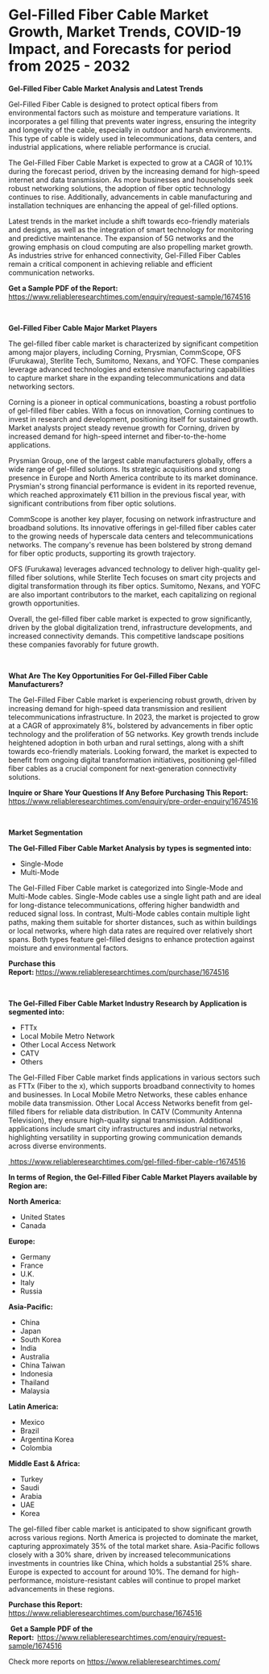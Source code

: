 <p><h1>Gel-Filled Fiber Cable Market Growth, Market Trends, COVID-19 Impact, and Forecasts for period from 2025 - 2032</h1></p><p><strong>Gel-Filled Fiber Cable Market Analysis and Latest Trends</strong></p>
<p><p>Gel-Filled Fiber Cable is designed to protect optical fibers from environmental factors such as moisture and temperature variations. It incorporates a gel filling that prevents water ingress, ensuring the integrity and longevity of the cable, especially in outdoor and harsh environments. This type of cable is widely used in telecommunications, data centers, and industrial applications, where reliable performance is crucial.</p><p>The Gel-Filled Fiber Cable Market is expected to grow at a CAGR of 10.1% during the forecast period, driven by the increasing demand for high-speed internet and data transmission. As more businesses and households seek robust networking solutions, the adoption of fiber optic technology continues to rise. Additionally, advancements in cable manufacturing and installation techniques are enhancing the appeal of gel-filled options.</p><p>Latest trends in the market include a shift towards eco-friendly materials and designs, as well as the integration of smart technology for monitoring and predictive maintenance. The expansion of 5G networks and the growing emphasis on cloud computing are also propelling market growth. As industries strive for enhanced connectivity, Gel-Filled Fiber Cables remain a critical component in achieving reliable and efficient communication networks.</p></p>
<p><strong>Get a Sample PDF of the Report:&nbsp;</strong> <a href="https://www.reliableresearchtimes.com/enquiry/request-sample/1674516?utm_campaign=3326&utm_medium=2&utm_source=Github&utm_content=ia&utm_term=25032025&utm_id=gel-filled-fiber-cable">https://www.reliableresearchtimes.com/enquiry/request-sample/1674516</a></p>
<p>&nbsp;</p>
<p><strong>Gel-Filled Fiber Cable Major Market Players</strong></p>
<p><p>The gel-filled fiber cable market is characterized by significant competition among major players, including Corning, Prysmian, CommScope, OFS (Furukawa), Sterlite Tech, Sumitomo, Nexans, and YOFC. These companies leverage advanced technologies and extensive manufacturing capabilities to capture market share in the expanding telecommunications and data networking sectors.</p><p>Corning is a pioneer in optical communications, boasting a robust portfolio of gel-filled fiber cables. With a focus on innovation, Corning continues to invest in research and development, positioning itself for sustained growth. Market analysts project steady revenue growth for Corning, driven by increased demand for high-speed internet and fiber-to-the-home applications.</p><p>Prysmian Group, one of the largest cable manufacturers globally, offers a wide range of gel-filled solutions. Its strategic acquisitions and strong presence in Europe and North America contribute to its market dominance. Prysmian's strong financial performance is evident in its reported revenue, which reached approximately €11 billion in the previous fiscal year, with significant contributions from fiber optic solutions.</p><p>CommScope is another key player, focusing on network infrastructure and broadband solutions. Its innovative offerings in gel-filled fiber cables cater to the growing needs of hyperscale data centers and telecommunications networks. The company's revenue has been bolstered by strong demand for fiber optic products, supporting its growth trajectory.</p><p>OFS (Furukawa) leverages advanced technology to deliver high-quality gel-filled fiber solutions, while Sterlite Tech focuses on smart city projects and digital transformation through its fiber optics. Sumitomo, Nexans, and YOFC are also important contributors to the market, each capitalizing on regional growth opportunities.</p><p>Overall, the gel-filled fiber cable market is expected to grow significantly, driven by the global digitalization trend, infrastructure developments, and increased connectivity demands. This competitive landscape positions these companies favorably for future growth.</p></p>
<p>&nbsp;</p>
<p><strong>What Are The Key Opportunities For Gel-Filled Fiber Cable Manufacturers?</strong></p>
<p><p>The Gel-Filled Fiber Cable market is experiencing robust growth, driven by increasing demand for high-speed data transmission and resilient telecommunications infrastructure. In 2023, the market is projected to grow at a CAGR of approximately 8%, bolstered by advancements in fiber optic technology and the proliferation of 5G networks. Key growth trends include heightened adoption in both urban and rural settings, along with a shift towards eco-friendly materials. Looking forward, the market is expected to benefit from ongoing digital transformation initiatives, positioning gel-filled fiber cables as a crucial component for next-generation connectivity solutions.</p></p>
<p><strong>Inquire or Share Your Questions If Any Before Purchasing This Report:</strong> <a href="https://www.reliableresearchtimes.com/enquiry/pre-order-enquiry/1674516?utm_campaign=3326&utm_medium=2&utm_source=Github&utm_content=ia&utm_term=25032025&utm_id=gel-filled-fiber-cable">https://www.reliableresearchtimes.com/enquiry/pre-order-enquiry/1674516</a></p>
<p>&nbsp;</p>
<p><strong>Market Segmentation</strong></p>
<p><strong>The Gel-Filled Fiber Cable Market Analysis by types is segmented into:</strong></p>
<p><ul><li>Single-Mode</li><li>Multi-Mode</li></ul></p>
<p><p>The Gel-Filled Fiber Cable market is categorized into Single-Mode and Multi-Mode cables. Single-Mode cables use a single light path and are ideal for long-distance telecommunications, offering higher bandwidth and reduced signal loss. In contrast, Multi-Mode cables contain multiple light paths, making them suitable for shorter distances, such as within buildings or local networks, where high data rates are required over relatively short spans. Both types feature gel-filled designs to enhance protection against moisture and environmental factors.</p></p>
<p><strong>Purchase this Report:&nbsp;</strong><a href="https://www.reliableresearchtimes.com/purchase/1674516?utm_campaign=3326&utm_medium=2&utm_source=Github&utm_content=ia&utm_term=25032025&utm_id=gel-filled-fiber-cable">https://www.reliableresearchtimes.com/purchase/1674516</a></p>
<p>&nbsp;</p>
<p><strong>The Gel-Filled Fiber Cable Market Industry Research by Application is segmented into:</strong></p>
<p><ul><li>FTTx</li><li>Local Mobile Metro Network</li><li>Other Local Access Network</li><li>CATV</li><li>Others</li></ul></p>
<p><p>The Gel-Filled Fiber Cable market finds applications in various sectors such as FTTx (Fiber to the x), which supports broadband connectivity to homes and businesses. In Local Mobile Metro Networks, these cables enhance mobile data transmission. Other Local Access Networks benefit from gel-filled fibers for reliable data distribution. In CATV (Community Antenna Television), they ensure high-quality signal transmission. Additional applications include smart city infrastructures and industrial networks, highlighting versatility in supporting growing communication demands across diverse environments.</p></p>
<p><a href="https://www.reliableresearchtimes.com/gel-filled-fiber-cable-r1674516?utm_campaign=3326&utm_medium=2&utm_source=Github&utm_content=ia&utm_term=25032025&utm_id=gel-filled-fiber-cable">&nbsp;https://www.reliableresearchtimes.com/gel-filled-fiber-cable-r1674516</a></p>
<p><strong>In terms of Region, the Gel-Filled Fiber Cable Market Players available by Region are:</strong></p>
<p>
    <p> <strong> North America: </strong>
        <ul>
            <li>United States</li>
            <li>Canada</li>
        </ul>
        </p> 
    <p> <strong> Europe: </strong>
        <ul>
            <li>Germany</li>
            <li>France</li>
            <li>U.K.</li>
            <li>Italy</li>
            <li>Russia</li>
        </ul>
        </p> 
    <p> <strong> Asia-Pacific: </strong>
        <ul>
            <li>China</li>
            <li>Japan</li>
            <li>South Korea</li>
            <li>India</li>
            <li>Australia</li>
            <li>China Taiwan</li>
            <li>Indonesia</li>
            <li>Thailand</li>
            <li>Malaysia</li>
        </ul>
        </p> 
    <p> <strong> Latin America: </strong>
        <ul>
            <li>Mexico</li>
            <li>Brazil</li>
            <li>Argentina Korea</li>
            <li>Colombia</li>
        </ul>
        </p> 
    <p> <strong> Middle East & Africa: </strong>
        <ul>
            <li>Turkey</li>
            <li>Saudi</li>
            <li>Arabia</li>
            <li>UAE</li>
            <li>Korea</li>
        </ul>
    </p>
    </p>
<p><p>The gel-filled fiber cable market is anticipated to show significant growth across various regions. North America is projected to dominate the market, capturing approximately 35% of the total market share. Asia-Pacific follows closely with a 30% share, driven by increased telecommunications investments in countries like China, which holds a substantial 25% share. Europe is expected to account for around 10%. The demand for high-performance, moisture-resistant cables will continue to propel market advancements in these regions.</p></p>
<p><strong>Purchase this Report: </strong><a href="https://www.reliableresearchtimes.com/purchase/1674516?utm_campaign=3326&utm_medium=2&utm_source=Github&utm_content=ia&utm_term=25032025&utm_id=gel-filled-fiber-cable">https://www.reliableresearchtimes.com/purchase/1674516</a></p>
<p>&nbsp;<strong>Get a Sample PDF of the Report:&nbsp;&nbsp;</strong><a href="https://www.reliableresearchtimes.com/enquiry/request-sample/1674516?utm_campaign=3326&utm_medium=2&utm_source=Github&utm_content=ia&utm_term=25032025&utm_id=gel-filled-fiber-cable">https://www.reliableresearchtimes.com/enquiry/request-sample/1674516</a></p>
<p><strong></strong></p>
<p>Check more reports on <a href="https://www.reliableresearchtimes.com/?utm_campaign=3326&utm_medium=2&utm_source=Github&utm_content=ia&utm_term=25032025&utm_id=gel-filled-fiber-cable">https://www.reliableresearchtimes.com/</a></p>
